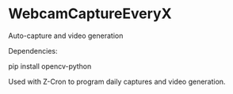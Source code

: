 # WebcamCaptureEveryX
Auto-capture and video generation

Dependencies:

pip install opencv-python

Used with Z-Cron to program daily captures and video generation.
